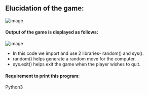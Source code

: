 ## Elucidation of the game:
![image](https://user-images.githubusercontent.com/84007336/198470662-e847df7f-088e-495c-b997-15da6c38c20d.png)
#### Output of the game is displayed as follows:
![image](https://user-images.githubusercontent.com/84007336/198821133-d93729e2-331e-4341-9154-829e1b9d5ba4.png)
* In this code we import and use 2 libraries- random() and sys(). 
* random() helps generate a random move for the computer.
* sys.exit() helps exit the game when the player wishes to quit. 

#### Requirement to print this program:
Python3
